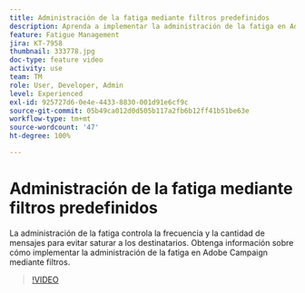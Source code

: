 ```yaml
---
title: Administración de la fatiga mediante filtros predefinidos
description: Aprenda a implementar la administración de la fatiga en Adobe Campaign mediante filtros.
feature: Fatigue Management
jira: KT-7958
thumbnail: 333778.jpg
doc-type: feature video
activity: use
team: TM
role: User, Developer, Admin
level: Experienced
exl-id: 925727d6-0e4e-4433-8830-001d91e6cf9c
source-git-commit: 05b49ca012d0d505b117a2fb6b12ff41b51be63e
workflow-type: tm+mt
source-wordcount: '47'
ht-degree: 100%

---
```


# Administración de la fatiga mediante filtros predefinidos

La administración de la fatiga controla la frecuencia y la cantidad de mensajes para evitar saturar a los destinatarios.
Obtenga información sobre cómo implementar la administración de la fatiga en Adobe Campaign mediante filtros.

>[!VIDEO](https://video.tv.adobe.com/v/333778?quality=12&learn=on)
